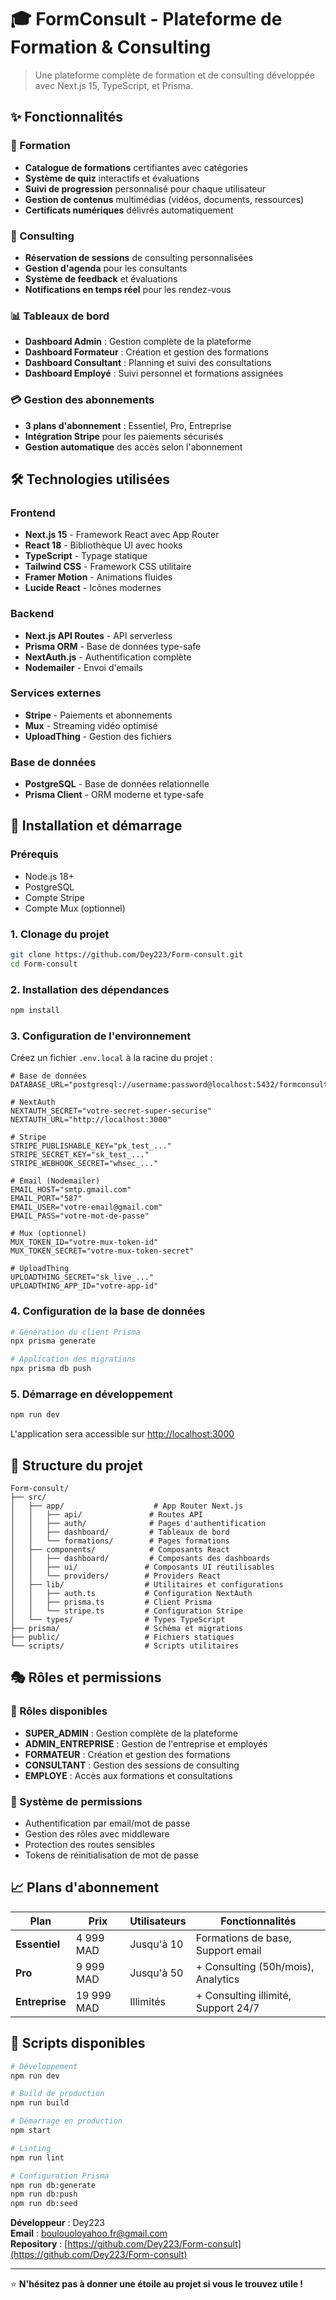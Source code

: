 # 🎓 FormConsult - Plateforme de Formation & Consulting 

> Une plateforme complète de formation et de consulting  développée avec Next.js 15, TypeScript, et Prisma.



## ✨ Fonctionnalités

### 🎯 Formation
- **Catalogue de formations** certifiantes avec catégories
- **Système de quiz** interactifs et évaluations
- **Suivi de progression** personnalisé pour chaque utilisateur
- **Gestion de contenus** multimédias (vidéos, documents, ressources)
- **Certificats numériques** délivrés automatiquement

### 👥 Consulting
- **Réservation de sessions** de consulting personnalisées
- **Gestion d'agenda** pour les consultants
- **Système de feedback** et évaluations
- **Notifications en temps réel** pour les rendez-vous

### 📊 Tableaux de bord
- **Dashboard Admin** : Gestion complète de la plateforme
- **Dashboard Formateur** : Création et gestion des formations
- **Dashboard Consultant** : Planning et suivi des consultations
- **Dashboard Employé** : Suivi personnel et formations assignées

### 💳 Gestion des abonnements
- **3 plans d'abonnement** : Essentiel, Pro, Entreprise
- **Intégration Stripe** pour les paiements sécurisés
- **Gestion automatique** des accès selon l'abonnement

## 🛠️ Technologies utilisées

### Frontend
- **Next.js 15** - Framework React avec App Router
- **React 18** - Bibliothèque UI avec hooks
- **TypeScript** - Typage statique
- **Tailwind CSS** - Framework CSS utilitaire
- **Framer Motion** - Animations fluides
- **Lucide React** - Icônes modernes

### Backend
- **Next.js API Routes** - API serverless
- **Prisma ORM** - Base de données type-safe
- **NextAuth.js** - Authentification complète
- **Nodemailer** - Envoi d'emails

### Services externes
- **Stripe** - Paiements et abonnements
- **Mux** - Streaming vidéo optimisé
- **UploadThing** - Gestion des fichiers

### Base de données
- **PostgreSQL** - Base de données relationnelle
- **Prisma Client** - ORM moderne et type-safe

## 🚀 Installation et démarrage

### Prérequis
- Node.js 18+
- PostgreSQL
- Compte Stripe
- Compte Mux (optionnel)

### 1. Clonage du projet
```bash
git clone https://github.com/Dey223/Form-consult.git
cd Form-consult
```

### 2. Installation des dépendances
```bash
npm install
```

### 3. Configuration de l'environnement
Créez un fichier `.env.local` à la racine du projet :

```env
# Base de données
DATABASE_URL="postgresql://username:password@localhost:5432/formconsult"

# NextAuth
NEXTAUTH_SECRET="votre-secret-super-securise"
NEXTAUTH_URL="http://localhost:3000"

# Stripe
STRIPE_PUBLISHABLE_KEY="pk_test_..."
STRIPE_SECRET_KEY="sk_test_..."
STRIPE_WEBHOOK_SECRET="whsec_..."

# Email (Nodemailer)
EMAIL_HOST="smtp.gmail.com"
EMAIL_PORT="587"
EMAIL_USER="votre-email@gmail.com"
EMAIL_PASS="votre-mot-de-passe"

# Mux (optionnel)
MUX_TOKEN_ID="votre-mux-token-id"
MUX_TOKEN_SECRET="votre-mux-token-secret"

# UploadThing
UPLOADTHING_SECRET="sk_live_..."
UPLOADTHING_APP_ID="votre-app-id"
```

### 4. Configuration de la base de données
```bash
# Génération du client Prisma
npx prisma generate

# Application des migrations
npx prisma db push


```

### 5. Démarrage en développement
```bash
npm run dev
```

L'application sera accessible sur [http://localhost:3000](http://localhost:3000)

## 📁 Structure du projet

```
Form-consult/
├── src/
│   ├── app/                    # App Router Next.js
│   │   ├── api/               # Routes API
│   │   ├── auth/              # Pages d'authentification
│   │   ├── dashboard/         # Tableaux de bord
│   │   └── formations/        # Pages formations
│   ├── components/            # Composants React
│   │   ├── dashboard/         # Composants des dashboards
│   │   ├── ui/               # Composants UI réutilisables
│   │   └── providers/        # Providers React
│   ├── lib/                  # Utilitaires et configurations
│   │   ├── auth.ts           # Configuration NextAuth
│   │   ├── prisma.ts         # Client Prisma
│   │   └── stripe.ts         # Configuration Stripe
│   └── types/                # Types TypeScript
├── prisma/                   # Schéma et migrations
├── public/                   # Fichiers statiques
└── scripts/                  # Scripts utilitaires
```

## 🎭 Rôles et permissions

### 👤 Rôles disponibles
- **SUPER_ADMIN** : Gestion complète de la plateforme
- **ADMIN_ENTREPRISE** : Gestion de l'entreprise et employés
- **FORMATEUR** : Création et gestion des formations
- **CONSULTANT** : Gestion des sessions de consulting
- **EMPLOYE** : Accès aux formations et consultations

### 🔐 Système de permissions
- Authentification par email/mot de passe
- Gestion des rôles avec middleware
- Protection des routes sensibles
- Tokens de réinitialisation de mot de passe

## 📈 Plans d'abonnement

| Plan | Prix | Utilisateurs | Fonctionnalités |
|------|------|-------------|-----------------|
| **Essentiel** | 4 999 MAD | Jusqu'à 10 | Formations de base, Support email |
| **Pro** | 9 999 MAD | Jusqu'à 50 | + Consulting (50h/mois), Analytics |
| **Entreprise** | 19 999 MAD | Illimités | + Consulting illimité, Support 24/7 |

## 🧪 Scripts disponibles

```bash
# Développement
npm run dev

# Build de production
npm run build

# Démarrage en production
npm start

# Linting
npm run lint

# Configuration Prisma
npm run db:generate
npm run db:push
npm run db:seed
```








**Développeur** : Dey223  
**Email** : boulouoloyahoo.fr@gmail.com  
**Repository** : [https://github.com/Dey223/Form-consult](https://github.com/Dey223/Form-consult)

---

⭐ **N'hésitez pas à donner une étoile au projet si vous le trouvez utile !** 
